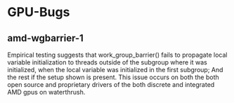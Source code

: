 # GPU-Bugs
## amd-wgbarrier-1
  Empirical testing suggests that work_group_barrier() fails to propagate local variable initialization to threads outside of the subgroup where it was initialized, when the local variable was initialized in the first subgroup; And the rest if the setup shown is present. This issue occurs on both the both open source and proprietary drivers of the both discrete and integrated AMD gpus on waterthrush.
